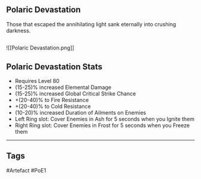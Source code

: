 ## Polaric Devastation
Those that escaped the annihilating light
sank eternally into crushing darkness.
##
![[Polaric Devastation.png]]
## Polaric Devastation Stats
- Requires Level 80
- (15-25)% increased Elemental Damage
- (15-25)% increased Global Critical Strike Chance
- +(20-40)% to Fire Resistance
- +(20-40)% to Cold Resistance
- (10-20)% increased Duration of Ailments on Enemies
- Left Ring slot: Cover Enemies in Ash for 5 seconds when you Ignite them
- Right Ring slot: Cover Enemies in Frost for 5 seconds when you Freeze them


---
## Tags
#Artefact
#PoE1